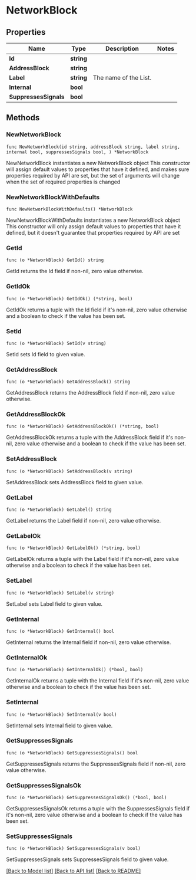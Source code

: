 # NetworkBlock

## Properties

Name | Type | Description | Notes
------------ | ------------- | ------------- | -------------
**Id** | **string** |  | 
**AddressBlock** | **string** |  | 
**Label** | **string** | The name of the List. | 
**Internal** | **bool** |  | 
**SuppressesSignals** | **bool** |  | 

## Methods

### NewNetworkBlock

`func NewNetworkBlock(id string, addressBlock string, label string, internal bool, suppressesSignals bool, ) *NetworkBlock`

NewNetworkBlock instantiates a new NetworkBlock object
This constructor will assign default values to properties that have it defined,
and makes sure properties required by API are set, but the set of arguments
will change when the set of required properties is changed

### NewNetworkBlockWithDefaults

`func NewNetworkBlockWithDefaults() *NetworkBlock`

NewNetworkBlockWithDefaults instantiates a new NetworkBlock object
This constructor will only assign default values to properties that have it defined,
but it doesn't guarantee that properties required by API are set

### GetId

`func (o *NetworkBlock) GetId() string`

GetId returns the Id field if non-nil, zero value otherwise.

### GetIdOk

`func (o *NetworkBlock) GetIdOk() (*string, bool)`

GetIdOk returns a tuple with the Id field if it's non-nil, zero value otherwise
and a boolean to check if the value has been set.

### SetId

`func (o *NetworkBlock) SetId(v string)`

SetId sets Id field to given value.


### GetAddressBlock

`func (o *NetworkBlock) GetAddressBlock() string`

GetAddressBlock returns the AddressBlock field if non-nil, zero value otherwise.

### GetAddressBlockOk

`func (o *NetworkBlock) GetAddressBlockOk() (*string, bool)`

GetAddressBlockOk returns a tuple with the AddressBlock field if it's non-nil, zero value otherwise
and a boolean to check if the value has been set.

### SetAddressBlock

`func (o *NetworkBlock) SetAddressBlock(v string)`

SetAddressBlock sets AddressBlock field to given value.


### GetLabel

`func (o *NetworkBlock) GetLabel() string`

GetLabel returns the Label field if non-nil, zero value otherwise.

### GetLabelOk

`func (o *NetworkBlock) GetLabelOk() (*string, bool)`

GetLabelOk returns a tuple with the Label field if it's non-nil, zero value otherwise
and a boolean to check if the value has been set.

### SetLabel

`func (o *NetworkBlock) SetLabel(v string)`

SetLabel sets Label field to given value.


### GetInternal

`func (o *NetworkBlock) GetInternal() bool`

GetInternal returns the Internal field if non-nil, zero value otherwise.

### GetInternalOk

`func (o *NetworkBlock) GetInternalOk() (*bool, bool)`

GetInternalOk returns a tuple with the Internal field if it's non-nil, zero value otherwise
and a boolean to check if the value has been set.

### SetInternal

`func (o *NetworkBlock) SetInternal(v bool)`

SetInternal sets Internal field to given value.


### GetSuppressesSignals

`func (o *NetworkBlock) GetSuppressesSignals() bool`

GetSuppressesSignals returns the SuppressesSignals field if non-nil, zero value otherwise.

### GetSuppressesSignalsOk

`func (o *NetworkBlock) GetSuppressesSignalsOk() (*bool, bool)`

GetSuppressesSignalsOk returns a tuple with the SuppressesSignals field if it's non-nil, zero value otherwise
and a boolean to check if the value has been set.

### SetSuppressesSignals

`func (o *NetworkBlock) SetSuppressesSignals(v bool)`

SetSuppressesSignals sets SuppressesSignals field to given value.



[[Back to Model list]](../README.md#documentation-for-models) [[Back to API list]](../README.md#documentation-for-api-endpoints) [[Back to README]](../README.md)


